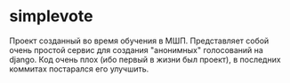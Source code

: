 # simplevote
Проект созданный во время обучения в МШП. Представляет собой очень простой сервис для создания "анонимных" голосований на django. Код очень плох (ибо первый в жизни был проект), в последних коммитах постарался его улучшить.
